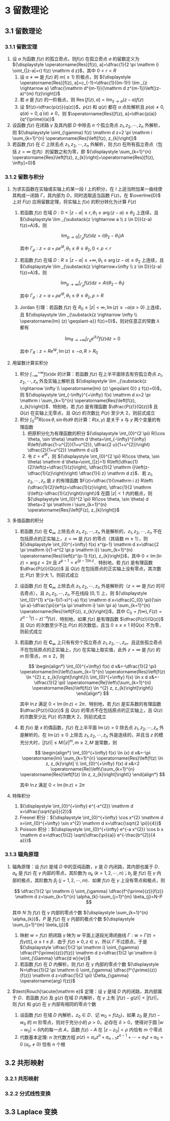 # 3 留数理论

## 3.1 留数理论
### 3.1.1 留数定理
1. 设 $a$ 为函数 $f(z)$ 的孤立奇点，则$f(z)$ 在孤立奇点 $a$ 的留数定义为 ${\displaystyle \operatorname{Res}[f(z), a]=\dfrac{1}{2 \pi \mathrm i} \oint_{|z-a|=r} f(z) \mathrm d z}$，其中 $0<r<R$
    1. 设 $a \neq \infty$ 是 $f(z)$ 的 $m(\geqslant 1)$ 阶极点，则 ${\displaystyle \operatorname{Res}[f(z), a]=c_{-1}=\dfrac{1}{(m-1)!} \lim _{z \rightarrow a} \dfrac{\mathrm d^{m-1}}{\mathrm d z^{m-1}}\left[(z-a)^{m} f(z)\right]}$
    2. 若 $a$ 是 $f(z)$ 的一阶极点，则 ${\displaystyle \operatorname{Res}[f(z), a]=\lim _{z \rightarrow a}(z-a) f(z)}$
    3. 设 $f(z)=\dfrac{p(z)}{q(z)}$，$p(z)$ 和 $q(z)$ 都在 $a$ 点处解析且 $p(a) \neq 0, q(a)=0, q^{\prime}(a) \neq 0$，则 $\operatorname{Res}[f(z), a]=\dfrac{p(a)}{q^{\prime}(a)}$
2. 设函数 $f(z)$ 在闭路 $\gamma$ 及其内部 $D$ 中除去 $n$ 个孤立奇点 $z_{1}, z_{2}, \cdots, z_{n}$ 外解析，则 ${\displaystyle \oint_{\gamma} f(z) \mathrm d z=2 \pi \mathrm i \sum_{k=1}^{n} \operatorname{Res}\left[f(z), z_{k}\right]}$
3. 若函数 $f(z)$ 在 $C$ 上除去点 $z_{1}, z_{2}, \cdots, z_{n}$ 外解析，则 $f(z)$ 在所有孤立奇点（包括 $z=\infty$ 在内）的留数之和为零，即 ${\displaystyle \sum_{k=1}^{n} \operatorname{Res}\left[f(z), z_{k}\right]+\operatorname{Res}[f(z), \infty]=0}$

### 3.1.2 留数与积分
1. 为求实函数在实轴或实轴上的某一段 $I$ 上的积分，在 $I$ 上适当附加某一曲线使其构成一闭路 $\Gamma$，其内部为 $D$，同时选取适当函数 $F(z)$，在 $\overline{D}$ 上对 $F(z)$ 应用留数定理，将实轴上 $f(x)$ 的积分转化为计算 $F(z)$
    1. 若函数 $f(z)$ 在域 $D: 0<|z-a| \leqslant r, \theta_{1} \leqslant \arg (z-a) \leqslant \theta_{2}$ 上连续，且 ${\displaystyle \lim _{\substack{z \rightarrow a \\ z \in D}}(z-a) f(z)=A}$，则

        $$
        \lim _{\rho \rightarrow 0} \int_{\Gamma_{\rho}} f(z) \mathrm d z=i\left(\theta_{2}-\theta_{1}\right) A
        $$

        其中 $\Gamma_{\rho}: z=a+\rho e^{i \theta}, \theta_{1} \leqslant \theta \leqslant \theta_{2}, 0<\rho<r$

    2. 若函数 $f(z)$ 在域 $D: R \leqslant|z-a| \leqslant+\infty, \theta_{1} \leqslant \arg (z-a) \leqslant \theta_{2}$ 上连续，且 ${\displaystyle \lim _{\substack{z \rightarrow+\infty \\ z \in D}}(z-a) f(z)=A}$，则

        $$
        \lim _{\rho \rightarrow \infty} \int_{\Gamma_{\rho}} f(z) \mathrm d z=A \mathrm i\left(\theta_{2}-\theta_{1}\right)
        $$

        其中 $\Gamma_{\rho}: z=a+\rho e^{i \theta}, \theta_{1} \leqslant \theta \leqslant \theta_{2}, \rho>R$

    3. $\text{Jordan}$ 引理：若函数 $f(z)$ 在 $R_{0} \leqslant |z|<\infty, \operatorname{Im} (z) \geqslant-a(a>0)$ 上连续，且 ${\displaystyle \lim _{\substack{z \rightarrow \infty \\ \operatorname{Im} (z) \geqslant-a}} f(z)=0}$，则对任意正的常数 $\lambda$ 都有

        $$
        \lim _{R \rightarrow+\infty} \int_{\Gamma_{R}} e^{i \lambda z} f(z) \mathrm d z=0
        $$

        其中 $\Gamma_{R}: z=R e^{i \varphi}, \operatorname{Im} (z) \geqslant-a, R>R_{0}$

2. 用留数计算实积分
    1. 积分 ${\displaystyle \int_{-\infty}^{+\infty} f(x) \mathrm d x}$ 的计算：若函数 $f(z)$ 在上半平面除去有穷孤立奇点 $z_{1}, z_{2}, \cdots, z_{n}$ 外及实轴上解析且 ${\displaystyle \lim _{\substack{z \rightarrow \infty \\ \operatorname{Im} (z) \geqslant 0}} z f(z)=0}$，则 ${\displaystyle \int_{-\infty}^{+\infty} f(x) \mathrm d x=2 \pi \mathrm i \sum_{k=1}^{n} \operatorname{Res}\left[f(z), z_{k}\right]}$．特别地，若 $f(z)$ 是有理函数 $\dfrac{P(z)}{Q(z)}$ 且 $Q(z)$ 在实轴上无零点，且 $Q(z)$ 的次数比 $P(z)$ 至少大 $2$，则前式成立
    2. 积分 ${\displaystyle \int_{0}^{2 \pi} R(\cos \theta, \sin \theta) d \theta}$ 的计算：$R(x, y)$ 是关于 $x$ 与 $y$ 两个变量的有理函数
        1. 把原积分化为有理函数的积分 ${\displaystyle \int_{0}^{2 \pi} R(\cos \theta, \sin \theta) \mathrm d \theta=\int_{-\infty}^{\infty} R\left(\dfrac{1-u^{2}}{1+u^{2}}, \dfrac{2 u}{1+u^{2}}\right) \dfrac{2}{1+u^{2}} \mathrm d u}$
        2. 令 $z=e^{\mathrm i \theta}$，则 ${\displaystyle \int_{0}^{2 \pi} R(\cos \theta, \sin \theta) \mathrm d \theta=\oint_{|z|=1} R\left(\dfrac{1}{2}\left(z+\dfrac{1}{z}\right), \dfrac{1}{2 \mathrm i}\left(z-\dfrac{1}{z}\right)\right) \dfrac{1}{i z} \mathrm d z}$．若 $z_{1}, z_{2}, \cdots, z_{n}$ 是 $z$ 的有理函数 $F(z)=\dfrac{1}{\mathrm i z} R\left\{\dfrac{1}{2}\left(z+\dfrac{1}{z}\right), \dfrac{1}{2 \mathrm i}\left(z-\dfrac{1}{z}\right)\right\}$ 在圆 $|z|<1$ 内的极点，则 ${\displaystyle \int_{0}^{2 \pi} R(\cos \theta, \sin \theta) d \theta=2 \pi \mathrm i \sum_{k=1}^{n} \operatorname{Res}\left[F(z), z_{k}\right]}$
3. 多值函数的积分
    1. 若函数 $f(z)$ 在 $\mathbf{C}_{\infty}$ 上除去点 $z_{1}, z_{2}, \cdots, z_{n}$ 外是解析的，$z_{1}, z_{2}, \cdots, z_{n}$ 不在包括原点的正实轴上，$z=\infty$ 是 $f(z)$ 的零点（其级数 $m \geqslant 1$），则 ${\displaystyle \int_{0}^{+\infty} f(x) x^{p-1} \mathrm d x=\dfrac{2 \pi \mathrm i}{1-e^{2 \pi p \mathrm i}} \sum_{k=1}^{n} \operatorname{Res}\left[z^{p-1} f(z), z_{k}\right]}$，其中 $0<\operatorname{Im} (\ln z)=\arg z<2 \pi$ 且 $z^{p-1}=e^{(p-1) \ln z}$．特别地，若 $f(z)$ 是有理函数 $\dfrac{P(z)}{Q(z)}$ 且 $Q(z)$ 在包括原点的正实轴上没有零点，其次数比 $P(z)$ 至少大 $1$，则前式成立
    2. 设函数 $f(z)$ 在 $\mathbf{C}_{\infty}$ 上除去点 $z_{1}, z_{2}, \cdots, z_{n}$ 外是解析的（$z=\infty$ 是 $f(z)$ 的可去奇点），且 $z_{1}, z_{2}, \cdots, z_{n}$ 不在线段 $[0,1]$ 上，则 ${\displaystyle \int_{0}^{1} x^{a-1}(1-x)^{-a} f(x) \mathrm d x=\dfrac{C_{0} \pi}{\sin \pi a}-\dfrac{\pi}{e^{a \pi \mathrm i} \sin \pi a} \sum_{k=1}^{n} \operatorname{Res}\left[F(z), z_{k}\right]}$，其中 $C_{0}=f(\infty), F(z)=z^{a-1}(1-z)^{-a} f(z)$．特别地，如果 $f(z)$ 是有理函数 $\dfrac{P(z)}{Q(z)}$ 且 $Q(z)$ 的次数至少不比 $P(z)$ 的次数低，且当 $0 \leqslant x \leqslant 1$ 时$Q(x)$ 不为零，则前式成立
    3. 若函数 $f(z)$ 在 $\mathbf{C}_{\infty}$ 上只有有穷个孤立奇点 $z_{1}, z_{2}, \cdots, z_{n}$，且这些孤立奇点不在包括原点的正实轴上，$f(z)$ 在实轴上取实值，此外 $z=\infty$ 是 $f(z)$ 的 $m$ 阶零点，$m \geqslant 2$，则

        $$
        \begin{align*}
        \int_{0}^{+\infty} f(x) d x&=-\dfrac{1}{2 \pi} \operatorname{Im}\left\{\sum_{k=1}^{n} \operatorname{Res}\left[f(z) \ln ^{2} z, z_{k}\right]\right\}\\
        \int_{0}^{+\infty} f(x) \ln x d x&=-\dfrac{1}{2 \pi} \operatorname{Re}\left\{\sum_{k=1}^{n} \operatorname{Res}\left[f(z) \ln ^{2} z, z_{k}\right]\right\}
        \end{align*}
        $$

        其中 $\ln z$ 满足 $0<\operatorname{Im} (\ln z)<2 \pi$．特别地，若 $f(z)$ 是实系数的有理函数 $\dfrac{P(z)}{Q(z)}$ 且 $Q(z)$ 的零点不在包括原点的正实轴上，且 $Q(z)$ 的次数至少比 $P(z)$ 的次数大 $2$，则前式成立

    4. 若 $f(x)$ 是 $x$ 的偶函数，$f(z)$ 在上半平面 $\operatorname{Im} (z)>0$ 除去点 $z_{1}, z_{2}, \cdots, z_{n}$ 外是解析的，在 $\operatorname{Im} (z) \geqslant 0$ 上除去 $z_{1}, z_{2}, \cdots, z_{n}$ 外是连续的，并且当 $z$ 的模充分大时，$|f(z)| \leqslant M /|z|^{m}, m \geqslant 2, M$ 是常数，则

        $$
        \begin{align*}
        \int_{0}^{+\infty} f(x) \ln (x) d x&=-\pi \operatorname{Im} \sum_{k=1}^{n} \operatorname{Res}\left[f(z) \ln z, z_{k}\right] \\
        \int_{0}^{+\infty} f(x) d x&=2 \operatorname{Re}\left\{\sum_{k=1}^{n} \operatorname{Res}\left[f(z) \ln z, z_{k}\right]\right\}
        \end{align*}
        $$

        其中 $\ln z$ 满足 $0<\operatorname{Im} (\ln z)<2 \pi$

4. 特殊积分
    1. ${\displaystyle \int_{0}^{+\infty} e^{-x^{2}} \mathrm d x=\dfrac{\sqrt{\pi}}{2}}$
    2. $\text{Fresnel}$ 积分：${\displaystyle \int_{0}^{+\infty} \cos x^{2} \mathrm d x=\int_{0}^{+\infty} \sin x^{2} \mathrm d x=\dfrac{\sqrt{2 \pi}}{4}}$
    3. $\text{Poisson}$ 积分：${\displaystyle \int_{0}^{+\infty} e^{-a x^{2}} \cos b x \mathrm d x=\dfrac{1}{2} \sqrt{\dfrac{\pi}{a}} e^{-\frac{b^{2}}{4 a}}}$

### 3.1.3 辐角原理
1. 辐角原理：设 $f(z)$ 是域 $D$ 中的亚纯函数，$\gamma$ 是 $D$ 内闭路，其内部也属于 $D$．$a_{k}$ 是 $f(z)$ 在 $\gamma$ 内部的零点，其阶数为 $\alpha_{k} \ (k=1,2, \cdots, n)$；$b_{j}$ 是 $f(z)$ 在 $\gamma$ 内部的极点，其阶数为 $\beta_{j} \ (j=1,2, \cdots, m)$．如果 $f(z)$ 在 $\gamma$ 上没有零点和极点，则

    $$
    \dfrac{1}{2 \pi \mathrm i} \oint_{\gamma} \dfrac{f^{\prime}(z)}{f(z)} \mathrm d z=\sum_{k=1}^{n} \alpha_{k}-\sum_{j=1}^{m} \beta_{j}=N-P
    $$

    其中 $N$ 为 $f(z)$ 在 $\gamma$ 内部的零点个数 ${\displaystyle \sum_{k=1}^{n} \alpha_{k}}$，$P$ 是 $f(z)$ 在 $\gamma$ 内部的极点个数 ${\displaystyle \sum_{j=1}^{m} \beta_{j}}$

    1. 映射 $w=f(z)$ 把闭路 $\gamma$ 映为 $w$ 平面上逐段光滑闭曲线 $\Gamma: w=\Gamma(t)=f[\gamma(t)], \alpha \leqslant t \leqslant \beta$．由于 $f(z) \neq 0, z \in \gamma$，所以 $\Gamma$ 不过原点，于是 ${\displaystyle \dfrac{1}{2 \pi \mathrm i} \oint_{\gamma} \dfrac{f^{\prime}(z)}{f(z)} \mathrm d z=\dfrac{1}{2 \pi \mathrm i} \oint_{\Gamma} \dfrac{d w}{w}}$
    2. 若函数 $f(z)$ 在 $D$ 内解析，则 $f(z)$ 在 $\gamma$ 内部的零点个数 ${\displaystyle N=\dfrac{1}{2 \pi \mathrm i} \oint_{\gamma} \dfrac{f^{\prime}(z)}{f(z)} \mathrm d z=\dfrac{1}{2 \pi} \Delta_{\gamma} \operatorname{arg} f(z)}$

2. $\text{Rouch}\acute{\mathrm e}$ 定理：设 $\gamma$ 是域 $D$ 内的闭路，其内部属于 $D$．若函数 $f(z)$ 及 $g(z)$ 在域 $D$ 内解析，在 $\gamma$ 上有 $|f(z)-g(z)|<|f(z)|$，则 $f(z)$ 和 $g(z)$ 在 $\gamma$ 内部有相同的零点个数
    1. 设函数 $f(z)$ 在域 $D$ 内解析，$z_{0} \in D$．记 $w_{0}=f\left(z_{0}\right)$，如果 $z_{0}$ 是 $f(z)-w_{0}$ 的 $m$ 阶零点，则对于充分小的 $\rho>0$，必存在 $\delta>0$，使得对于圆 $\left|w-w_{0}\right|<\delta$内的每一点 $A$，函数 $f(z)-A$ 在 $\left|z-z_{0}\right|<\rho$ 内恰有 $m$ 个零点
    2. 代数基本定理: $n$ 次代数方程 $p(z)=a_{n} z^{n}+a_{n-1} z^{n-1}+\cdots+a_{1} z+a_{0}=0 \ (a_{n} \neq 0)$ 恰有 $n$ 个根

## 3.2 共形映射
### 3.2.1 共形映射

### 3.2.2 分式线性变换

## 3.3 Laplace 变换
